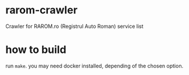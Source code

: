 # rarom-crawler
Crawler for RAROM.ro (Registrul Auto Roman) service list

# how to build
run `make`. you may need docker installed, depending of the chosen option.
